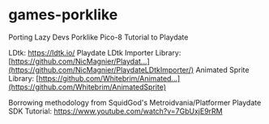 # games-porklike
Porting Lazy Devs Porklike Pico-8 Tutorial to Playdate

LDtk: https://ldtk.io/
Playdate LDtk Importer Library: [https://github.com/NicMagnier/Playdat...](https://github.com/NicMagnier/PlaydateLDtkImporter/)
Animated Sprite Library: [https://github.com/Whitebrim/Animated...](https://github.com/Whitebrim/AnimatedSprite)

Borrowing methodology from SquidGod's Metroidvania/Platformer Playdate SDK Tutorial: https://www.youtube.com/watch?v=7GbUxjE9rRM
